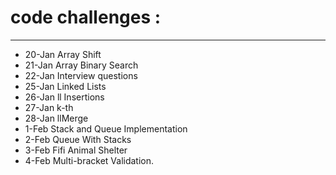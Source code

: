 # code challenges :
---
- 20-Jan Array Shift 
- 21-Jan Array Binary Search 
- 22-Jan Interview questions
- 25-Jan Linked Lists 
- 26-Jan ll Insertions 
- 27-Jan k-th 
- 28-Jan llMerge
- 1-Feb Stack and Queue Implementation
- 2-Feb Queue With Stacks
- 3-Feb Fifi Animal Shelter
- 4-Feb Multi-bracket Validation.


